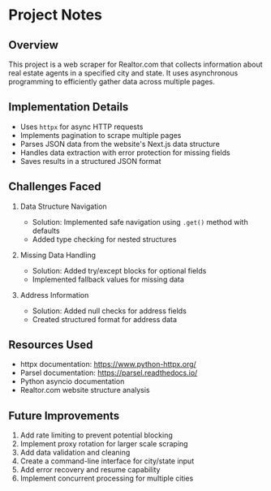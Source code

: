 # Project Notes

## Overview
This project is a web scraper for Realtor.com that collects information about real estate agents in a specified city and state. It uses asynchronous programming to efficiently gather data across multiple pages.

## Implementation Details
- Uses `httpx` for async HTTP requests
- Implements pagination to scrape multiple pages
- Parses JSON data from the website's Next.js data structure
- Handles data extraction with error protection for missing fields
- Saves results in a structured JSON format

## Challenges Faced
1. Data Structure Navigation
   - Solution: Implemented safe navigation using `.get()` method with defaults
   - Added type checking for nested structures

2. Missing Data Handling
   - Solution: Added try/except blocks for optional fields
   - Implemented fallback values for missing data

3. Address Information
   - Solution: Added null checks for address fields
   - Created structured format for address data

## Resources Used
- httpx documentation: https://www.python-httpx.org/
- Parsel documentation: https://parsel.readthedocs.io/
- Python asyncio documentation
- Realtor.com website structure analysis

## Future Improvements
1. Add rate limiting to prevent potential blocking
2. Implement proxy rotation for larger scale scraping
3. Add data validation and cleaning
4. Create a command-line interface for city/state input
5. Add error recovery and resume capability
6. Implement concurrent processing for multiple cities
